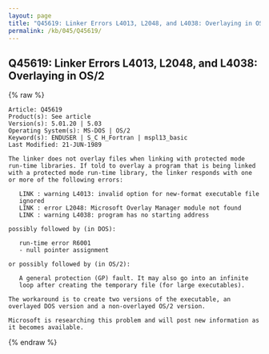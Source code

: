 ```yaml
---
layout: page
title: "Q45619: Linker Errors L4013, L2048, and L4038: Overlaying in OS/2"
permalink: /kb/045/Q45619/
---
```


## Q45619: Linker Errors L4013, L2048, and L4038: Overlaying in OS/2

{% raw %}

	Article: Q45619
	Product(s): See article
	Version(s): 5.01.20 | 5.03
	Operating System(s): MS-DOS | OS/2
	Keyword(s): ENDUSER | S_C H_Fortran | mspl13_basic
	Last Modified: 21-JUN-1989
	
	The linker does not overlay files when linking with protected mode
	run-time libraries. If told to overlay a program that is being linked
	with a protected mode run-time library, the linker responds with one
	or more of the following errors:
	
	   LINK : warning L4013: invalid option for new-format executable file
	   ignored
	   LINK : error L2048: Microsoft Overlay Manager module not found
	   LINK : warning L4038: program has no starting address
	
	possibly followed by (in DOS):
	
	   run-time error R6001
	   - null pointer assignment
	
	or possibly followed by (in OS/2):
	
	   A general protection (GP) fault. It may also go into an infinite
	   loop after creating the temporary file (for large executables).
	
	The workaround is to create two versions of the executable, an
	overlayed DOS version and a non-overlayed OS/2 version.
	
	Microsoft is researching this problem and will post new information as
	it becomes available.

{% endraw %}
